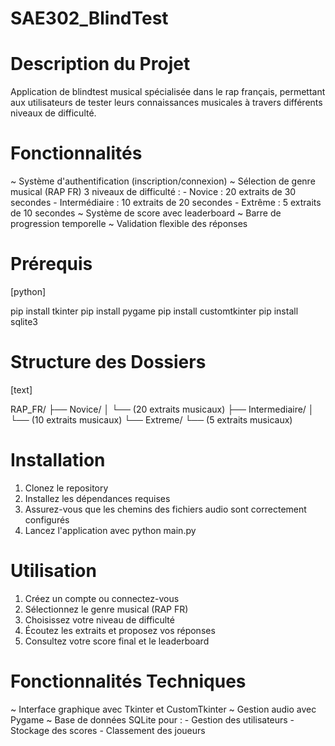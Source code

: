 # SAE302_BlindTest

# Description du Projet

Application de blindtest musical spécialisée dans le rap français, permettant aux utilisateurs de tester leurs connaissances musicales à travers différents niveaux de difficulté.

# Fonctionnalités

~ Système d'authentification (inscription/connexion)
~ Sélection de genre musical (RAP FR)
3 niveaux de difficulté :
    - Novice : 20 extraits de 30 secondes
    - Intermédiaire : 10 extraits de 20 secondes
    - Extrême : 5 extraits de 10 secondes
~ Système de score avec leaderboard
~ Barre de progression temporelle
~ Validation flexible des réponses

# Prérequis

[python]

pip install tkinter
pip install pygame
pip install customtkinter
pip install sqlite3

# Structure des Dossiers

[text]

RAP_FR/
├── Novice/
│   └── (20 extraits musicaux)
├── Intermediaire/
│   └── (10 extraits musicaux)
└── Extreme/
    └── (5 extraits musicaux)
  
# Installation

1. Clonez le repository
2. Installez les dépendances requises
3. Assurez-vous que les chemins des fichiers audio sont correctement configurés
4. Lancez l'application avec python main.py

# Utilisation

1. Créez un compte ou connectez-vous
2. Sélectionnez le genre musical (RAP FR)
3. Choisissez votre niveau de difficulté
4. Écoutez les extraits et proposez vos réponses
5. Consultez votre score final et le leaderboard

# Fonctionnalités Techniques

~ Interface graphique avec Tkinter et CustomTkinter
~ Gestion audio avec Pygame
~ Base de données SQLite pour :
    - Gestion des utilisateurs
    - Stockage des scores
    - Classement des joueurs
